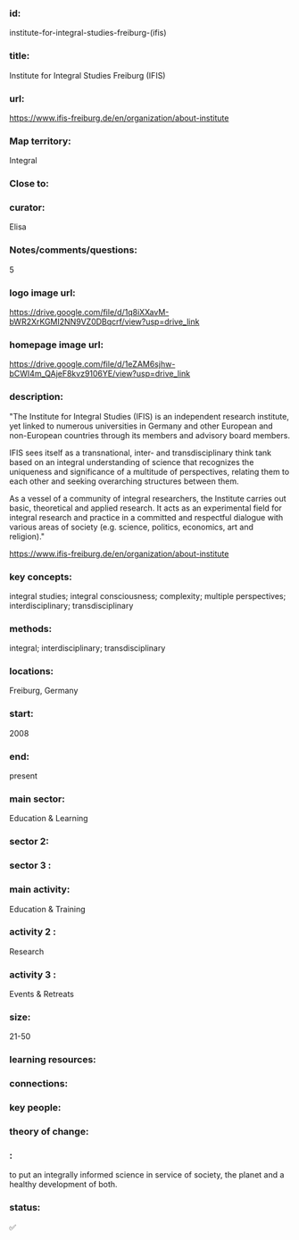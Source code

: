 ### id: 
  institute-for-integral-studies-freiburg-(ifis)
### title: 
  Institute for Integral Studies Freiburg (IFIS)
### url: 
  https://www.ifis-freiburg.de/en/organization/about-institute 
### Map territory: 
  Integral
### Close to: 
  
### curator: 
  Elisa
### Notes/comments/questions: 
  5
### logo image url: 
  https://drive.google.com/file/d/1q8iXXavM-bWR2XrKGMI2NN9VZ0DBqcrf/view?usp=drive_link
### homepage image url: 
  https://drive.google.com/file/d/1eZAM6sjhw-bCWI4m_QAjeF8kvz9106YE/view?usp=drive_link
### description: 
  "The Institute for Integral Studies (IFIS) is an independent research institute, yet linked to numerous universities in Germany and other European and non-European countries through its members and advisory board members.

IFIS sees itself as a transnational, inter- and transdisciplinary think tank based on an integral understanding of science that recognizes the uniqueness and significance of a multitude of perspectives, relating them to each other and seeking overarching structures between them.

As a vessel of a community of integral researchers, the Institute carries out basic, theoretical and applied research. It acts as an experimental field for integral research and practice in a committed and respectful dialogue with various areas of society (e.g. science, politics, economics, art and religion)."

https://www.ifis-freiburg.de/en/organization/about-institute
### key concepts: 
  integral studies; integral consciousness; complexity; multiple perspectives; interdisciplinary; transdisciplinary
### methods: 
  integral; interdisciplinary; transdisciplinary
### locations: 
  Freiburg, Germany
### start: 
  2008
### end: 
  present
### main sector: 
  Education & Learning
### sector 2: 
  
### sector 3 : 
  
### main activity: 
  Education & Training
### activity 2 : 
  Research
### activity 3 : 
  Events & Retreats
### size: 
  21-50
### learning resources: 
  
### connections: 
  
### key people: 
  
### theory of change: 
  
### : 
  to put an integrally informed science in service of society, the planet and a healthy development of both.
### status: 
  ✅
